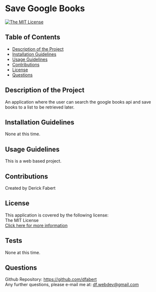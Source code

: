 
  
  # Save Google Books
 
  [![The MIT License](https://img.shields.io/badge/License-MIT-yellow.svg)](https://opensource.org/licenses/MIT)
  

  ## Table of Contents
  * [Description of the Project](#Description-of-the-project)
  * [Installation Guidelines](#Installation-Guidelines)
  * [Usage Guidelines](#Usage-Guidelines)
  * [Contributions](#Contributions)
  * [License](#License)
  * [Questions](#Questions)

  ## Description of the Project
  An application where the user can search the google books api and save books to a list to be retrieved later.  

  ## Installation Guidelines
  None at this time.

  ## Usage Guidelines
  This is a web based project.

  ## Contributions
  Created by Derick Fabert

  ## License
  This application is covered by the following license:  
  The MIT License  
  [Click here for more information](https://opensource.org/licenses/MIT)

  ## Tests
  None at this time.

  ## Questions
  Github Repository: https://github.com/dfabert  
  Any further questions, please e-mail me at:  df.webdev@gmail.com
  
  